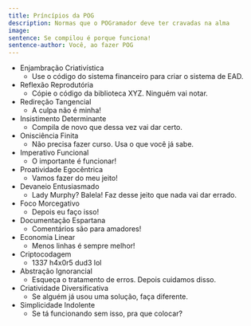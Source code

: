 ```yaml
---
title: Príncípios da POG
description: Normas que o POGramador deve ter cravadas na alma
image: 
sentence: Se compilou é porque funciona!
sentence-author: Você, ao fazer POG
---
```


* Enjambração Criativística
  * Use o código do sistema financeiro para criar o sistema de EAD.
* Reflexão Reprodutória
  * Cópie o código da biblioteca XYZ. Ninguém vai notar.
* Redireção Tangencial
  * A culpa não é minha!
* Insistimento Determinante
  * Compila de novo que dessa vez vai dar certo.
* Onisciência Finita
  * Não precisa fazer curso. Usa o que você já sabe.
* Imperativo Funcional
  * O importante é funcionar!
* Proatividade Egocêntrica
  * Vamos fazer do meu jeito!
* Devaneio Entusiasmado
  * Lady Murphy? Balela! Faz desse jeito que nada vai dar errado.
* Foco Morcegativo
  * Depois eu faço isso!
* Documentação Espartana
  * Comentários são para amadores!
* Economia Linear
  * Menos linhas é sempre melhor!
* Criptocodagem
  * 1337 h4x0r5 dud3 lol
* Abstração Ignorancial
  * Esqueça o tratamento de erros. Depois cuidamos disso.
* Criatividade Diversificativa
  * Se alguém já usou uma solução, faça diferente.
* Simplicidade Indolente
  * Se tá funcionando sem isso, pra que colocar?
